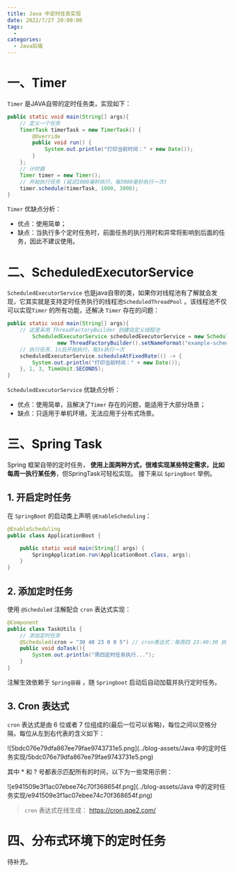 ```yaml
---
title: Java 中定时任务实现
date: 2022/7/27 20:00:00
tags: 
  - 
categories: 
  - Java后端
---
```


# 一、Timer

`Timer` 是JAVA自带的定时任务类，实现如下： 

```java
public static void main(String[] args){
    // 定义一个任务
    TimerTask timerTask = new TimerTask() {
        @Override
        public void run() {
            System.out.println("打印当前时间：" + new Date());
        }
    };
    // 计时器
    Timer timer = new Timer();
    // 开始执行任务 (延迟1000毫秒执行，每3000毫秒执行一次)
    timer.schedule(timerTask, 1000, 3000);
}
```

`Timer` 优缺点分析：

- 优点：使用简单；
- 缺点：当执行多个定时任务时，前面任务的执行用时和异常将影响到后面的任务，因此不建议使用。



# 二、**ScheduledExecutorService**

`ScheduledExecutorService` 也是java自带的类，如果你对线程池有了解就会发现，它其实就是支持定时任务执行的线程池`ScheduledThreadPool` 。该线程池不仅可以实现`Timer` 的所有功能，还解决 `Timer` 存在的问题：

```java
public static void main(String[] args){
    // 这里采用 ThreadFactoryBuilder 创建自定义线程池
        ScheduledExecutorService scheduledExecutorService = new ScheduledThreadPoolExecutor(5,
                new ThreadFactoryBuilder().setNameFormat("example-schedule-pool-%d").setDaemon(true).build());
    // 执行任务，1s后开始执行，每3s执行一次
    scheduledExecutorService.scheduleAtFixedRate(() -> {
        System.out.println("打印当前时间：" + new Date());
    }, 1, 3, TimeUnit.SECONDS);  
}
```

`ScheduledExecutorService` 优缺点分析：

- 优点：使用简单，且解决了`Timer` 存在的问题，能适用于大部分场景；
- 缺点：只适用于单机环境，无法应用于分布式场景。



# 三、Spring Task

Spring 框架自带的定时任务， **使用上面两种方式，很难实现某些特定需求，比如每周一执行某任务**，但SpringTask可轻松实现。 接下来以 `SpringBoot` 举例。

## 1. 开启定时任务

 在 `SpringBoot` 的启动类上声明 `@EnableScheduling`：

```java
@EnableScheduling
public class ApplicationBoot {

    public static void main(String[] args) {
        SpringApplication.run(ApplicationBoot.class, args);
    }
}
```

## 2. 添加定时任务

使用 `@Scheduled` 注解配合 `cron` 表达式实现：

```java
@Component
public class TaskUtils {    
    // 添加定时任务    
    @Scheduled(cron = "30 40 23 0 0 5") // cron表达式：每周四 23:40:30 执行 
    public void doTask(){        
        System.out.println("周四定时任务执行...");    
    }
}
```

注解生效依赖于 `Spring容器` ，随 `Springboot` 启动后自动加载并执行定时任务。

## 3. Cron 表达式

 `cron` 表达式是由 6 位或者 7 位组成的(最后一位可以省略)，每位之间以空格分隔，每位从左到右代表的含义如下： 

 ![5bdc076e79dfa867ee79fae9743731e5.png](../blog-assets/Java 中的定时任务实现/5bdc076e79dfa867ee79fae9743731e5.png) 

 其中 * 和 ? 号都表示匹配所有的时间，以下为一些常用示例：

 ![e941509e3f1ac07ebee74c70f368654f.png](../blog-assets/Java 中的定时任务实现/e941509e3f1ac07ebee74c70f368654f.png) 

> `cron` 表达式在线生成： https://cron.qqe2.com/ 



# 四、分布式环境下的定时任务

待补充。